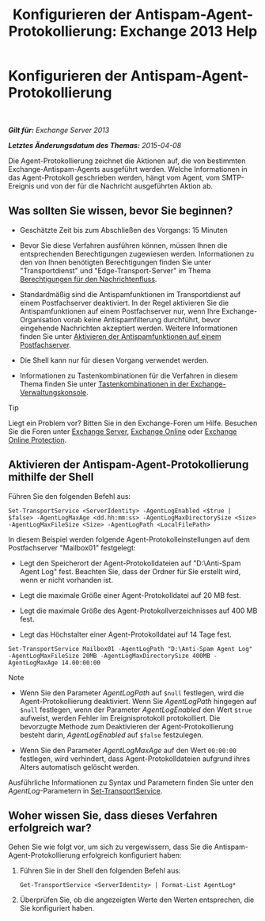 ﻿---
title: 'Konfigurieren der Antispam-Agent-Protokollierung: Exchange 2013 Help'
TOCTitle: Konfigurieren der Antispam-Agent-Protokollierung
ms:assetid: df157ca3-ad8e-4302-acbc-5fbb8570c21d
ms:mtpsurl: https://technet.microsoft.com/de-de/library/Bb691337(v=EXCHG.150)
ms:contentKeyID: 50476887
ms.date: 04/24/2018
mtps_version: v=EXCHG.150
ms.translationtype: HT
---

# Konfigurieren der Antispam-Agent-Protokollierung

 

_**Gilt für:** Exchange Server 2013_

_**Letztes Änderungsdatum des Themas:** 2015-04-08_

Die Agent-Protokollierung zeichnet die Aktionen auf, die von bestimmten Exchange-Antispam-Agents ausgeführt werden. Welche Informationen in das Agent-Protokoll geschrieben werden, hängt vom Agent, vom SMTP-Ereignis und von der für die Nachricht ausgeführten Aktion ab.

## Was sollten Sie wissen, bevor Sie beginnen?

  - Geschätzte Zeit bis zum Abschließen des Vorgangs: 15 Minuten

  - Bevor Sie diese Verfahren ausführen können, müssen Ihnen die entsprechenden Berechtigungen zugewiesen werden. Informationen zu den von Ihnen benötigten Berechtigungen finden Sie unter "Transportdienst" und "Edge-Transport-Server" im Thema [Berechtigungen für den Nachrichtenfluss](mail-flow-permissions-exchange-2013-help.md).

  - Standardmäßig sind die Antispamfunktionen im Transportdienst auf einem Postfachserver deaktiviert. In der Regel aktivieren Sie die Antispamfunktionen auf einem Postfachserver nur, wenn Ihre Exchange-Organisation vorab keine Antispamfilterung durchführt, bevor eingehende Nachrichten akzeptiert werden. Weitere Informationen finden Sie unter [Aktivieren der Antispamfunktionen auf einem Postfachserver](enable-anti-spam-functionality-on-mailbox-servers-exchange-2013-help.md).

  - Die Shell kann nur für diesen Vorgang verwendet werden.

  - Informationen zu Tastenkombinationen für die Verfahren in diesem Thema finden Sie unter [Tastenkombinationen in der Exchange-Verwaltungskonsole](keyboard-shortcuts-in-the-exchange-admin-center-exchange-online-protection-help.md).


> [!TIP]
> Liegt ein Problem vor? Bitten Sie in den Exchange-Foren um Hilfe. Besuchen Sie die Foren unter <A href="https://go.microsoft.com/fwlink/p/?linkid=60612">Exchange Server</A>, <A href="https://go.microsoft.com/fwlink/p/?linkid=267542">Exchange Online</A> oder <A href="https://go.microsoft.com/fwlink/p/?linkid=285351">Exchange Online Protection</A>.



## Aktivieren der Antispam-Agent-Protokollierung mithilfe der Shell

Führen Sie den folgenden Befehl aus:

    Set-TransportService <ServerIdentity> -AgentLogEnabled <$true | $false> -AgentLogMaxAge <dd.hh:mm:ss> -AgentLogMaxDirectorySize <Size> -AgentLogMaxFileSize <Size> -AgentLogPath <LocalFilePath>

In diesem Beispiel werden folgende Agent-Protokolleinstellungen auf dem Postfachserver "Mailbox01" festgelegt:

  -  Legt den Speicherort der Agent-Protokolldateien auf "D:\\Anti-Spam Agent Log" fest. Beachten Sie, dass der Ordner für Sie erstellt wird, wenn er nicht vorhanden ist.

  -  Legt die maximale Größe einer Agent-Protokolldatei auf 20 MB fest.

  -  Legt die maximale Größe des Agent-Protokollverzeichnisses auf 400 MB fest.

  -  Legt das Höchstalter einer Agent-Protokolldatei auf 14 Tage fest.

<!-- end list -->

    Set-TransportService Mailbox01 -AgentLogPath "D:\Anti-Spam Agent Log" -AgentLogMaxFileSize 20MB -AgentLogMaxDirectorySize 400MB -AgentLogMaxAge 14.00:00:00


> [!NOTE]
> <UL>
> <LI>
> <P>Wenn Sie den Parameter <EM>AgentLogPath</EM> auf <CODE>$null</CODE> festlegen, wird die Agent-Protokollierung deaktiviert. Wenn Sie <EM>AgentLogPath</EM> hingegen auf <CODE>$null</CODE> festlegen, wenn der Parameter <EM>AgentLogEnabled</EM> den Wert <CODE>$true</CODE> aufweist, werden Fehler im Ereignisprotokoll protokolliert. Die bevorzugte Methode zum Deaktivieren der Agent-Protokollierung besteht darin, <EM>AgentLogEnabled</EM> auf <CODE>$false</CODE> festzulegen.</P>
> <LI>
> <P>Wenn Sie den Parameter <EM>AgentLogMaxAge</EM> auf den Wert <CODE>00:00:00</CODE> festlegen, wird verhindert, dass Agent-Protokolldateien aufgrund ihres Alters automatisch gelöscht werden.</P></LI></UL>



Ausführliche Informationen zu Syntax und Parametern finden Sie unter den *AgentLog*-Parametern in [Set-TransportService](https://technet.microsoft.com/de-de/library/jj215682\(v=exchg.150\)).

## Woher wissen Sie, dass dieses Verfahren erfolgreich war?

Gehen Sie wie folgt vor, um sich zu vergewissern, dass Sie die Antispam-Agent-Protokollierung erfolgreich konfiguriert haben:

1.  Führen Sie in der Shell den folgenden Befehl aus:
    
        Get-TransportService <ServerIdentity> | Format-List AgentLog*

2.  Überprüfen Sie, ob die angezeigten Werte den Werten entsprechen, die Sie konfiguriert haben.

